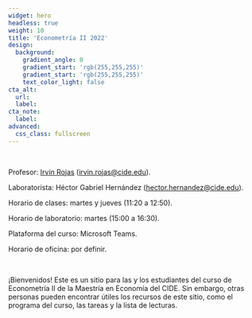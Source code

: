 ```yaml
---
widget: hero
headless: true
weight: 10
title: 'Econometría II 2022'
design:
  background:
    gradient_angle: 0
    gradient_start: 'rgb(255,255,255)'
    gradient_start: 'rgb(255,255,255)'
    text_color_light: false
cta_alt:
  url:
  label:
cta_note:
  label:
advanced:
  css_class: fullscreen
---
```


<br>

Profesor: [Irvin Rojas](https://www.rojasirvin.com/) (irvin.rojas@cide.edu).

Laboratorista: Héctor Gabriel Hernández (hector.hernandez@cide.edu).

Horario de clases: martes y jueves (11:20 a 12:50).

Horario de laboratorio: martes (15:00 a 16:30).

Plataforma del curso: Microsoft Teams.

Horario de oficina: por definir.

<br>

¡Bienvenidos! Este es un sitio para las y los estudiantes del curso de Econometría II de la Maestría en Economía del CIDE. Sin embargo, otras personas pueden encontrar útiles los recursos de este sitio, como el programa del curso, las tareas y la lista de lecturas.
